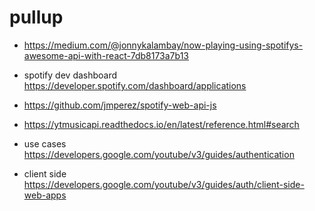 # pullup

- https://medium.com/@jonnykalambay/now-playing-using-spotifys-awesome-api-with-react-7db8173a7b13
- spotify dev dashboard https://developer.spotify.com/dashboard/applications
- https://github.com/jmperez/spotify-web-api-js
- https://ytmusicapi.readthedocs.io/en/latest/reference.html#search

- use cases https://developers.google.com/youtube/v3/guides/authentication
- client side https://developers.google.com/youtube/v3/guides/auth/client-side-web-apps

